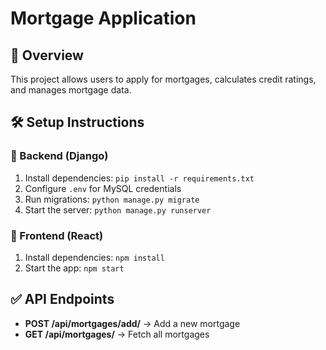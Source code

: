 # Mortgage Application

## 🚀 Overview
This project allows users to apply for mortgages, calculates credit ratings, and manages mortgage data.

## 🛠 Setup Instructions

### 🔹 Backend (Django)
1. Install dependencies: `pip install -r requirements.txt`
2. Configure `.env` for MySQL credentials
3. Run migrations: `python manage.py migrate`
4. Start the server: `python manage.py runserver`

### 🔹 Frontend (React)
1. Install dependencies: `npm install`
2. Start the app: `npm start`

## ✅ API Endpoints
- **POST /api/mortgages/add/** → Add a new mortgage
- **GET /api/mortgages/** → Fetch all mortgages